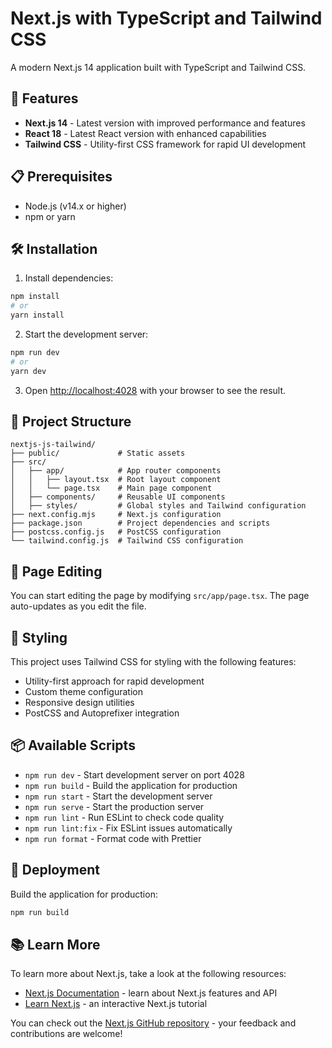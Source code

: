 # Next.js with TypeScript and Tailwind CSS

A modern Next.js 14 application built with TypeScript and Tailwind CSS.

## 🚀 Features

- **Next.js 14** - Latest version with improved performance and features
- **React 18** - Latest React version with enhanced capabilities
- **Tailwind CSS** - Utility-first CSS framework for rapid UI development

## 📋 Prerequisites

- Node.js (v14.x or higher)
- npm or yarn


## 🛠️ Installation

1. Install dependencies:
  ```bash
  npm install
  # or
  yarn install
  ```

2. Start the development server:
  ```bash
  npm run dev
  # or
  yarn dev
  ```
3. Open [http://localhost:4028](http://localhost:4028) with your browser to see the result.

## 📁 Project Structure

```
nextjs-js-tailwind/
├── public/             # Static assets
├── src/
│   ├── app/            # App router components
│   │   ├── layout.tsx  # Root layout component
│   │   └── page.tsx    # Main page component
│   ├── components/     # Reusable UI components
│   ├── styles/         # Global styles and Tailwind configuration
├── next.config.mjs     # Next.js configuration
├── package.json        # Project dependencies and scripts
├── postcss.config.js   # PostCSS configuration
└── tailwind.config.js  # Tailwind CSS configuration

```

## 🧩 Page Editing

You can start editing the page by modifying `src/app/page.tsx`. The page auto-updates as you edit the file.

## 🎨 Styling

This project uses Tailwind CSS for styling with the following features:
- Utility-first approach for rapid development
- Custom theme configuration
- Responsive design utilities
- PostCSS and Autoprefixer integration

## 📦 Available Scripts

- `npm run dev` - Start development server on port 4028
- `npm run build` - Build the application for production
- `npm run start` - Start the development server
- `npm run serve` - Start the production server
- `npm run lint` - Run ESLint to check code quality
- `npm run lint:fix` - Fix ESLint issues automatically
- `npm run format` - Format code with Prettier

## 📱 Deployment

Build the application for production:

  ```bash
  npm run build
  ```

## 📚 Learn More

To learn more about Next.js, take a look at the following resources:

- [Next.js Documentation](https://nextjs.org/docs) - learn about Next.js features and API
- [Learn Next.js](https://nextjs.org/learn) - an interactive Next.js tutorial

You can check out the [Next.js GitHub repository](https://github.com/vercel/next.js) - your feedback and contributions are welcome!

